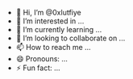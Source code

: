 - 👋 Hi, I’m @0xlutfiye
- 👀 I’m interested in ...
- 🌱 I’m currently learning ...
- 💞️ I’m looking to collaborate on ...
- 📫 How to reach me ...
- 😄 Pronouns: ...
- ⚡ Fun fact: ...

<!---
0xlutfiye/0xlutfiye is a ✨ special ✨ repository because its `README.md` (this file) appears on your GitHub profile.
You can click the Preview link to take a look at your changes.
--->
